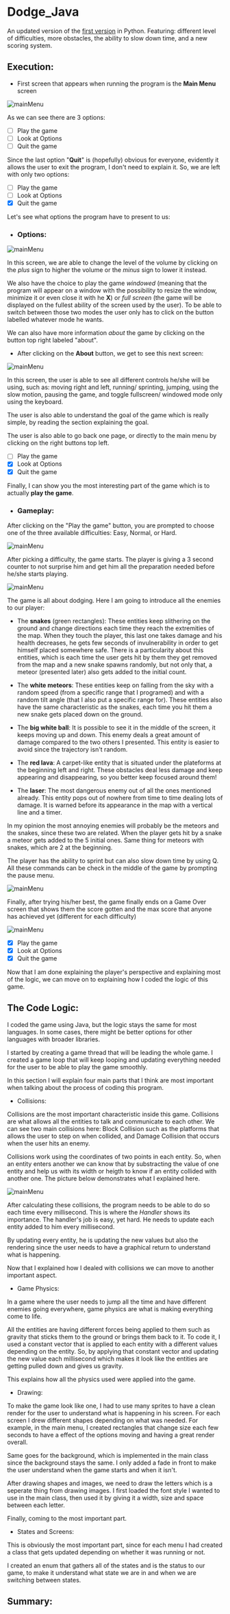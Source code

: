 # Dodge_Java
An updated version of the [first version](https://github.com/DYasser/Dodge_Python) in Python. Featuring: different level of difficulties, more obstacles, the ability to slow down time, and a new scoring system.

## Execution:
* First screen that appears when running the program is the **Main Menu** screen

![mainMenu](https://github.com/DYasser/Dodge_Java/blob/master/images/mainMenu.png)

As we can see there are 3 options:
- [ ] Play the game
- [ ] Look at Options
- [ ] Quit the game

Since the last option "**Quit**" is (hopefully) obvious for everyone, evidently it allows the user to exit the program, I don't need to explain it.
So, we are left with only two options:

- [ ] Play the game
- [ ] Look at Options
- [X] Quit the game

Let's see what options the program have to present to us: 

* ### Options:

![mainMenu](https://github.com/DYasser/Dodge_Java/blob/master/images/optionScreen.png)

In this screen, we are able to change the level of the volume by clicking on the *plus* sign to higher the volume or the *minus* sign to lower it instead.

We also have the choice to play the game *windowed* (meaning that the program will appear on a window with the possibility to resize the window, minimize it or even close it with he **X**) or *full screen* (the game will be displayed on the fullest ability of the screen used by the user). To be able to switch between those two modes the user only has to click on the button labelled whatever mode he wants. 

We can also have more information *about* the game by clicking on the button top right labeled "about".


* After clicking on the **About** button, we get to see this next screen:

![mainMenu](https://github.com/DYasser/Dodge_Java/blob/master/images/help.png)

In this screen, the user is able to see all different controls he/she will be using, such as: moving right and left, running/ sprinting, jumping, using the slow motion, pausing the game, and toggle fullscreen/ windowed mode only using the keyboard.

The user is also able to understand the goal of the game which is really simple, by reading the section explaining the goal.

The user is also able to go back one page, or directly to the main menu by clicking on the right buttons top left.



- [ ] Play the game
- [X] Look at Options
- [X] Quit the game

Finally, I can show you the most interesting part of the game which is to actually **play the game**.
* ### Gameplay:

After clicking on the "Play the game" button, you are prompted to choose one of the three available difficulties: Easy, Normal, or Hard.

![mainMenu](https://github.com/DYasser/Dodge_Java/blob/master/images/difficultyScreen.png)

After picking a difficulty, the game starts. The player is giving a 3 second counter to not surprise him and get him all the preparation needed before he/she starts playing.

![mainMenu](https://github.com/DYasser/Dodge_Java/blob/master/images/gameStart.png)

The game is all about dodging. Here I am going to introduce all the enemies to our player:

* The **snakes** (green rectangles): These entities keep slithering on the ground and change directions each time they reach the extremities of the map. When they touch the player, this last one takes damage and his health decreases, he gets few seconds of invulnerability in order to get himself placed somewhere safe. There is a particularity about this entities, which is each time the user gets hit by them they get removed from the map and a new snake spawns randomly, but not only that, a meteor (presented later) also gets added to the initial count.

* The **white meteors**: These entities keep on falling from the sky with a random speed (from a specific range that I programed) and with a random tilt angle (that I also put a specific range for). These entities also have the same characteristic as the snakes, each time you hit them a new snake gets placed down on the ground.

* The **big white ball**: It is possible to see it in the middle of the screen, it keeps moving up and down. This enemy deals a great amount of damage compared to the two others I presented. This entity is easier to avoid since the trajectory isn't random.

* The **red lava**: A carpet-like entity that is situated under the plateforms at the beginning left and right. These obstacles deal less damage and keep appearing and disappearing, so you better keep focused around them!

* The **laser**: The most dangerous enemy out of all the ones mentioned already. This entity pops out of nowhere from time to time dealing lots of damage. It is warned before its appearance in the map with a vertical line and a timer.


In my opinion the most annoying enemies will probably be the meteors and the snakes, since these two are related. When the player gets hit by a snake a meteor gets added to the 5 initial ones. Same thing for meteors with snakes, which are 2 at the beginning.

The player has the ability to sprint but can also slow down time by using Q. All these commands can be check in the middle of the game by prompting the pause menu.

![mainMenu](https://github.com/DYasser/Dodge_Java/blob/master/images/pauseScreen.png)

Finally, after trying his/her best, the game finally ends on a Game Over screen that shows them the score gotten and the max score that anyone has achieved yet (different for each difficulty)

![mainMenu](https://github.com/DYasser/Dodge_Java/blob/master/images/gameOverScreen.png)

- [X] Play the game
- [X] Look at Options
- [X] Quit the game

Now that I am done explaining the player's perspective and explaining most of the logic, we can move on to explaining how I coded the logic of this game.


## The Code Logic:

I coded the game using Java, but the logic stays the same for most languages. In some cases, there might be better options for other languages with broader libraries.

I started by creating a game thread that will be leading the whole game. I created a game loop that will keep looping and updating everything needed for the user to be able to play the game smoothly.

In this section I will explain four main parts that I think are most important when talking about the process of coding this program. 


* Collisions: 

Collisions are the most important characteristic inside this game. Collisions are what allows all the entities to talk and communicate to each other. We can see two main collisions here: Block Collision such as the platforms that allows the user to step on when collided, and Damage Collision that occurs when the user hits an enemy.

Collisions work using the coordinates of two points in each entity. So, when an entity enters another we can know that by substracting the value of one entity and help us with its width or heigth to know if an entity collided with another one. The picture below demonstrates what I explained here. 

![mainMenu](https://github.com/DYasser/Dodge_Java/blob/master/images/collisions.png)

After calculating these collisions, the program needs to be able to do so each time every millisecond. This is where the *Handler* shows its importance. The handler's job is easy, yet hard. He needs to update each entity added to him every millisecond.

By updating every entity, he is updating the new values but also the rendering since the user needs to have a graphical return to understand what is happening.

Now that I explained how I dealed with collisions we can move to another important aspect.


* Game Physics:

In a game where the user needs to jump all the time and have different enemies going everywhere, game physics are what is making everything come to life.

All the entities are having different forces being applied to them such as gravity that sticks them to the ground or brings them back to it. To code it, I used a constant vector that is applied to each entity with a different values depending on the entity. So, by applying that constant vector and updating the new value each millisecond which makes it look like the entities are getting pulled down and gives us gravity.

This explains how all the physics used were applied into the game.

* Drawing:

To make the game look like one, I had to use many sprites to have a clean render for the user to understand what is happening in his screen. For each screen I drew different shapes depending on what was needed. For example, in the main menu, I created rectangles that change size each few seconds to have a effect of the options moving and having a great render overall.

Same goes for the background, which is implemented in the main class since the background stays the same. I only added a fade in front to make the user understand when the game starts and when it isn't.

After drawing shapes and images, we need to draw the letters which is a seperate thing from drawing images. I first loaded the font style I wanted to use in the main class, then used it by giving it a width, size and space between each letter.

Finally, coming to the most important part.

* States and Screens:

This is obviously the most important part, since for each menu I had created a class that gets updated depending on whether it was running or not. 

I created an enum that gathers all of the states and is the status to our game, to make it understand what state we are in and when we are switching between states.

## Summary:

